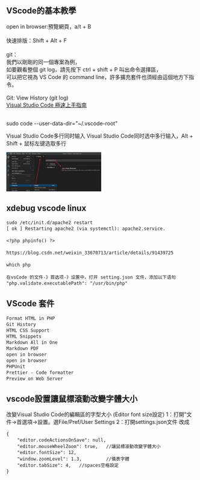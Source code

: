 ## VScode的基本教學
open in browser:預覽網頁，a/t + B<br>
<br>
快速排版：Shift + Alt + F<br>
<br>
git：<br>
我們以剛剛的同一個專案為例，<br>
如要觀看整個 git log，請先按下 ctrl + shift + P 叫出命令選擇區，<br>
可以把它視為 VS Code 的 command line，許多擴充套件也須經由這個地方下指令。<br>
<br>
Git: View History (git log)<br>
<a href="https://blog.tonycube.com/2018/11/visual-studio-code.html">Visual Studio Code 極速上手指南</a><br>
<a href=""></a><br>

sudo code --user-data-dir="~/.vscode-root"

Visual Studio Code多行同时输入
Visual Studio Code同时选中多行输入，Alt + Shift + 鼠标左键选取多行

<img src="https://github.com/iachievedream/demo_code/blob/master/picture/VScode_Mouse__Wheel_Zoom.png" width="50%" height="50%" />

## xdebug vscode linux
~~~
sudo /etc/init.d/apache2 restart
[ ok ] Restarting apache2 (via systemctl): apache2.service.

<?php phpinfo() ?>

https://blog.csdn.net/weixin_33670713/article/details/91439725

which php

在vsCode 的文件-》首选项-》设置中，打开 setting.json 文件，添加以下语句
"php.validate.executablePath": "/usr/bin/php"
~~~

## VScode 套件
~~~
Format HTML in PHP
Git History
HTML CSS Support
HTML Snippets
Markdown All in One
Markdown PDF
open in browser
open in browser
PHPUnit
Prettier - Code formatter
Preview on Web Server
~~~

## vscode設置讓鼠標滾動改變字體大小
改變Visual Studio Code的編輯區的字型大小 (Editor font size設定)
1：打開"文件->首選項->設置。選File/Pref/User Settings
2：打開settings.json文件
改成

~~~
{
    "editor.codeActionsOnSave": null,
    "editor.mouseWheelZoom": true,   //讓鼠標滾動改變字體大小
    "editor.fontSize": 12,
    "window.zoomLevel": 1.3,         //儀表字體
    "editor.tabSize": 4,   //spaces空格設定
}
~~~

